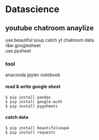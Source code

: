 # Datascience
## youtube chatroom anaylize
use beautiful soup catch yt chatroom data  
r&w googlesheet  
use pysheet  
### tool
anaconda jpyter notebook    
#### read & write google sheet 
```
$ pip install pandas  
$ pip install google-auth  
$ pip install pygsheets  
```
#### catch data  

```
$ pip install beautifulsoup4
$ pip install requests
```

